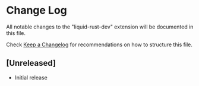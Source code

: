 # Change Log

All notable changes to the "liquid-rust-dev" extension will be documented in this file.

Check [Keep a Changelog](http://keepachangelog.com/) for recommendations on how to structure this file.

## [Unreleased]

- Initial release